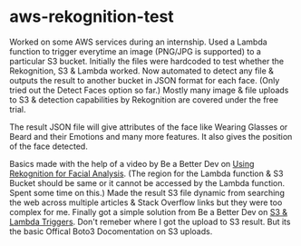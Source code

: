 # aws-rekognition-test

Worked on some AWS services during an internship. Used a Lambda function to trigger everytime an image (PNG/JPG is supported) to a particular S3 bucket. Initially the files were hardcoded to test whether the Rekognition, S3 & Lambda worked. Now automated to detect any file & outputs the result to another bucket in JSON format for each face. (Only tried out the Detect Faces option so far.) Mostly many image & file uploads to S3 & detection capabilities by Rekognition are covered under the free trial.

The result JSON file will give attributes of the face like Wearing Glasses or Beard and their Emotions and many more features. It also gives the position of the face detected.

Basics made with the help of a video by Be a Better Dev on [Using Rekognition for Facial Analysis](https://www.youtube.com/watch?v=3PGPfs-ARdo). (The region for the Lambda function & S3 Bucket should be same or it cannot be accessed by the Lambda function. Spent some time on this.) Made the result S3 file dynamic from searching the web across multiple articles & Stack Overflow links but they were too complex for me. Finally got a simple solution from Be a Better Dev on [S3 & Lambda Triggers](https://www.youtube.com/watch?v=OJrxbr9ebDE). Don't remeber where I got the upload to S3 result. But its the basic Offical Boto3 Docomentation on S3 uploads.
